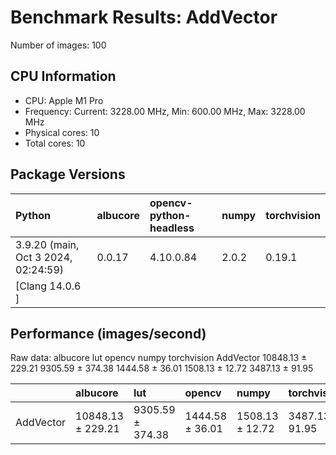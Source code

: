 # Benchmark Results: AddVector

Number of images: 100

## CPU Information

- CPU: Apple M1 Pro
- Frequency: Current: 3228.00 MHz, Min: 600.00 MHz, Max: 3228.00 MHz
- Physical cores: 10
- Total cores: 10

## Package Versions

| Python                                | albucore   | opencv-python-headless   | numpy   | torchvision   |
|:--------------------------------------|:-----------|:-------------------------|:--------|:--------------|
| 3.9.20 (main, Oct  3 2024, 02:24:59)  | 0.0.17     | 4.10.0.84                | 2.0.2   | 0.19.1        |
| [Clang 14.0.6 ]                       |            |                          |         |               |

## Performance (images/second)

Raw data:
                    albucore               lut           opencv            numpy      torchvision
AddVector  10848.13 ± 229.21  9305.59 ± 374.38  1444.58 ± 36.01  1508.13 ± 12.72  3487.13 ± 91.95

|           | albucore          | lut              | opencv          | numpy           | torchvision     |
|:----------|:------------------|:-----------------|:----------------|:----------------|:----------------|
| AddVector | 10848.13 ± 229.21 | 9305.59 ± 374.38 | 1444.58 ± 36.01 | 1508.13 ± 12.72 | 3487.13 ± 91.95 |
